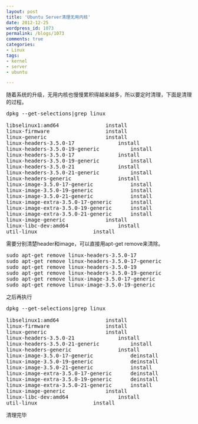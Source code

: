 ```yaml
---
layout: post
title: 'Ubuntu Server清理无用内核'
date: 2012-12-25
wordpress_id: 1073
permalink: /blogs/1073
comments: true
categories:
- Linux
tags:
- kernel
- server
- ubuntu

---
```

随着系统的升级，无用内核也慢慢累积得越来越多，所以要定时清理，下面是清理的过程。

<pre class="prettyprint linenums">
dpkg --get-selections|grep linux

libselinux1:amd64				install
linux-firmware					install
linux-generic					install
linux-headers-3.5.0-17				install
linux-headers-3.5.0-19-generic			install
linux-headers-3.5.0-17				install
linux-headers-3.5.0-19-generic			install
linux-headers-3.5.0-21				install
linux-headers-3.5.0-21-generic			install
linux-headers-generic				install
linux-image-3.5.0-17-generic			install
linux-image-3.5.0-19-generic			install
linux-image-3.5.0-21-generic			install
linux-image-extra-3.5.0-17-generic		install
linux-image-extra-3.5.0-19-generic		install
linux-image-extra-3.5.0-21-generic		install
linux-image-generic				install
linux-libc-dev:amd64				install
util-linux					install
</pre>

需要分别清楚header和image，可以直接用apt-get remove来清除。

<pre class="prettyprint linenums">
sudo apt-get remove linux-headers-3.5.0-17
sudo apt-get remove linux-headers-3.5.0-17-generic
sudo apt-get remove linux-headers-3.5.0-19
sudo apt-get remove linux-headers-3.5.0-19-generic
sudo apt-get remove linux-image-3.5.0-17-generic
sudo apt-get remove linux-image-3.5.0-19-generic
</pre>

之后再执行
<pre class="prettyprint linenums">
dpkg --get-selections|grep linux

libselinux1:amd64				install
linux-firmware					install
linux-generic					install
linux-headers-3.5.0-21				install
linux-headers-3.5.0-21-generic			install
linux-headers-generic				install
linux-image-3.5.0-17-generic			deinstall
linux-image-3.5.0-19-generic			deinstall
linux-image-3.5.0-21-generic			install
linux-image-extra-3.5.0-17-generic		deinstall
linux-image-extra-3.5.0-19-generic		deinstall
linux-image-extra-3.5.0-21-generic		install
linux-image-generic				install
linux-libc-dev:amd64				install
util-linux					install
</pre>

清理完毕
